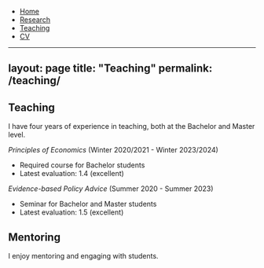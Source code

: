 <nav>
  <ul>
    <li><a href="index.html">Home</a></li>
    <li><a href="research.html">Research</a></li>
    <li><a href="teaching.html">Teaching</a></li>
    <li><a href="cv.html">CV</a></li>
  </ul>
</nav>

---
layout: page
title: "Teaching"
permalink: /teaching/
---

## Teaching

I have four years of experience in teaching, both at the Bachelor and Master level. 

*Principles of Economics* (Winter 2020/2021 - Winter 2023/2024)

- Required course for Bachelor students
- Latest evaluation: 1.4 (excellent)

*Evidence-based Policy Advice* (Summer 2020 - Summer 2023)

- Seminar for Bachelor and Master students
- Latest evaluation: 1.5 (excellent)

## Mentoring

I enjoy mentoring and engaging with students. 
